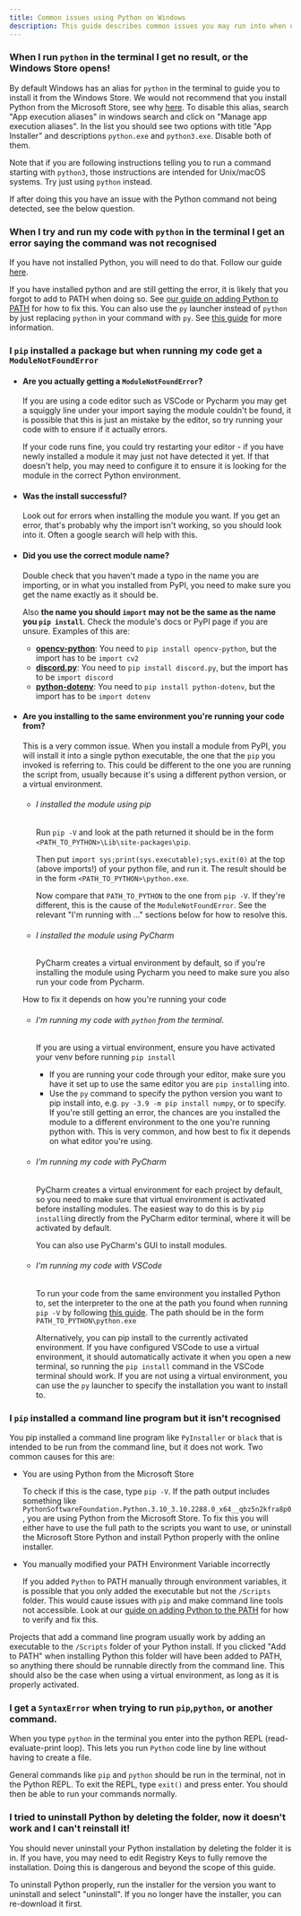 ```yaml
---
title: Common issues using Python on Windows
description: This guide describes common issues you may run into when using Python on Windows and how to fix them.
---
```


### When I run `python` in the terminal I get no result, or the Windows Store opens!

By default Windows has an alias for `python` in the terminal to guide you to
install it from the Windows Store. We would not recommend that you install
Python from the Microsoft Store, see why [here](../microsoft-store.md).
To disable this alias, search "App execution aliases" in windows search and
click on "Manage app execution aliases". In the list you should see two options
with title "App Installer" and descriptions `python.exe` and `python3.exe`.
Disable both of them.

Note that if you are following instructions telling you to run a command
starting with `python3`, those instructions are intended for Unix/macOS systems.
Try just using `python` instead.

If after doing this you have an issue with the Python command not being
detected, see the below question.

### When I try and run my code with `python` in the terminal I get an error saying the command was not recognised

If you have not installed Python, you will need to do that. Follow our guide [here](../install-on-windows.md).

If you have installed python and are still getting the error, it is likely that
you forgot to add to PATH when doing so. See [our guide on adding Python to
PATH](../python-on-windows.md#changing-path) for how to fix this.
You can also use the `py` launcher instead of `python` by just replacing
`python` in your command with `py`. See
[this guide](../python-on-windows.md#the-py-launcher) for more information.

### I `pip` installed a package but when running my code get a `ModuleNotFoundError`

* #### Are you actually getting a `ModuleNotFoundError`?

    If you are using a code editor such as VSCode or Pycharm you may get a
    squiggly line under your import saying the module couldn't be found, it is
    possible that this is just an mistake by the editor, so try running your
    code with to ensure if it actually errors.

    If your code runs fine, you could try restarting your editor - if you have
    newly installed a module it may just not have detected it yet. If that
    doesn't help, you may need to configure it to ensure it is looking for the
    module in the correct Python environment.

* #### Was the install successful?

    Look out for errors when installing the module you want. If you get an
    error, that's probably why the import isn't working, so you should look
    into it. Often a google search will help with this.

* #### Did you use the correct module name?

    Double check that you haven't made a typo in the name you are importing, or
    in what you installed from PyPI, you need to make sure you get the name
    exactly as it should be.

    Also **the name you should `import` may not be the same as the name you `pip
    install`**. Check the module's docs or PyPI page if you are unsure. Examples
    of this are:

    * [**opencv-python**](https://pypi.org/project/opencv-python/): You need to
      `pip install opencv-python`, but the import has to be `import cv2`
    * [**discord.py**](https://pypi.org/project/discord.py/): You need to `pip
      install discord.py`, but the import has to be `import discord`
    * [**python-dotenv**](https://pypi.org/project/python-dotenv/): You need to
      `pip install python-dotenv`, but the import has to be `import dotenv`

* #### Are you installing to the same environment you're running your code from?

    This is a very common issue. When you install a module from PyPI, you will
    install it into a single python executable, the one that the `pip` you
    invoked is referring to. This could be different to the one you are running
    the script from, usually because it's using a different python version, or a
    virtual environment.

    * ###### I installed the module using pip

        Run `pip -V` and look at the path returned it should be in the form
        `<PATH_TO_PYTHON>\Lib\site-packages\pip`.

        Then put `import sys;print(sys.executable);sys.exit(0)` at the top
        (above imports!) of your python file, and run it. The result should be
        in the form `<PATH_TO_PYTHON>\python.exe`.

        Now compare that `PATH_TO_PYTHON` to the one from `pip -V`. If they're
        different, this is the cause of the `ModuleNotFoundError`. See the
        relevant "I'm running with ..." sections below for how to resolve this.

    * ###### I installed the module using PyCharm

        PyCharm creates a virtual environment by default, so if you're
        installing the module using Pycharm you need to make sure you also run
        your code from Pycharm.

    How to fix it depends on how you're running your code

    * ###### I'm running my code with `python` from the terminal.

        If you are using a virtual environment, ensure you have activated your
        venv before running `pip install`

        * If you are running your code through your editor, make sure you have
          it set up to use the same editor you are `pip install`ing into.
        * Use the `py` command to specify the python version you want to pip
        install into, e.g. `py -3.9 -m pip install numpy`, or to specify. If
        you're still getting an error, the chances are you installed the module
        to a different environment to the one you're running python with. This
        is very common, and how best to fix it depends on what editor you're
        using.

    * ###### I'm running my code with PyCharm

        PyCharm creates a virtual environment for each project by default, so
        you need to make sure that virtual environment is activated before
        installing modules. The easiest way to do this is by `pip install`ing
        directly from the PyCharm editor terminal, where it will be activated by
        default.

        You can also use PyCharm's GUI to install modules.

    * ###### I'm running my code with VSCode

        To run your code from the same environment you installed Python to, set
        the interpreter to the one at the path you found when running `pip -V`
        by following [this
        guide](https://code.visualstudio.com/docs/python/environments#_select-and-activate-an-environment).
        The path should be in the form `PATH_TO_PYTHON\python.exe`

        Alternatively, you can pip install to the currently activated
        environment. If you have configured VSCode to use a virtual environment,
        it should automatically activate it when you open a new terminal, so
        running the `pip install` command in the VSCode terminal should work. If
        you are not using a virtual environment, you can use the `py` launcher
        to specify the installation you want to install to.

### I `pip` installed a command line program but it isn't recognised

You pip installed a command line program like `PyInstaller` or `black` that is
intended to be run from the command line, but it does not work. Two common causes
for this are:

* You are using Python from the Microsoft Store

    To check if this is the case, type `pip -V`. If the path output includes
    something like
    `PythonSoftwareFoundation.Python.3.10_3.10.2288.0_x64__qbz5n2kfra8p0`, you
    are using Python from the Microsoft Store. To fix this you will either have
    to use the full path to the scripts you want to use, or uninstall the
    Microsoft Store Python and install Python properly with the online
    installer.

* You manually modified your PATH Environment Variable incorrectly

    If you added `Python` to PATH manually through environment variables, it is
    possible that you only added the executable but not the `/Scripts` folder.
    This would cause issues with `pip` and make command line tools not
    accessible. Look at our [guide on adding Python to the
    PATH](../python-on-windows.md#adding-python-to-your-path) for how to verify
    and fix this.

Projects that add a command line program usually work by adding an executable to
the `/Scripts` folder of your Python install. If you clicked "Add to PATH" when
installing Python this folder will have been added to PATH, so anything there
should be runnable directly from the command line. This should also be the case
when using a virtual environment, as long as it is properly activated.

### I get a `SyntaxError` when trying to run `pip`,`python`, or another command.

When you type `python` in the terminal you enter into the python REPL
(read-evaluate-print loop). This lets you run `Python` code line by line without
having to create a file.

General commands like `pip` and `python` should be run in the terminal, not in
the Python REPL. To exit the REPL, type `exit()` and press enter. You should
then be able to run your commands normally.

### I tried to uninstall Python by deleting the folder, now it doesn't work and I can't reinstall it!

You should never uninstall your Python installation by deleting the folder it is
in. If you have, you may need to edit Registry Keys to fully remove the
installation. Doing this is dangerous and beyond the scope of this guide.

To uninstall Python properly, run the installer for the version you want to
uninstall and select "uninstall". If you no longer have the installer, you can
re-download it first.
